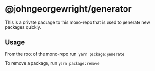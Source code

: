 # @johngeorgewright/generator

This is a private package to this mono-repo that is used to generate new packages quickly.

## Usage

From the root of the mono-repo run: `yarn package:generate`

To remove a package, run `yarn package:remove`
